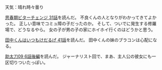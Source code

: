 天気：晴れ時々曇り

[思春期ビターチェンジ 31話](http://comic-polaris.jp/data/shishunki/0031/_SWF_Window.html)を読んだ。
不良くんの人となりがわかってきてよかった。
正しい意味でコミュ障の子だったのか。
そして、ついでに発生する修羅場で、どうなるやら。
女の子が男の子の家にホイホイ行くのはどうかと思う。

[田中くんはいつもけだるげ 41話](http://www.ganganonline.com/viewer/pc/comic/tanakakun/041/_SWF_Window.html)を読んだ。
田中くんの妹のブラコンは心配になる。

[助太刀09 6話後編](http://www.ganganonline.com/viewer/pc/comic/sukedachi/006_2/_SWF_Window.html)を読んだ。
ジャーナリスト回で、まあ、主人公の彼女にも一区切りついたっぽい。
